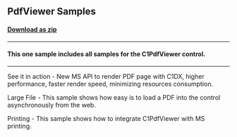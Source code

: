 ## PdfViewer Samples
#### [Download as zip](https://grapecity.github.io/DownGit/#/home?url=https://github.com/GrapeCity/ComponentOne-UWP-Samples/tree/master/C1.UWP.PdfViewer/CS/PdfViewerSamples)
____
#### This one sample includes all samples for the C1PdfViewer control.
____
See it in action - New MS API to render PDF page with C1DX, higher performance, faster render speed, minimizing resources consumption. 

Large File - This sample shows how easy is to load a PDF into the control asynchronously from the web.

Printing - This sample shows how to integrate C1PdfViewer with MS printing.

